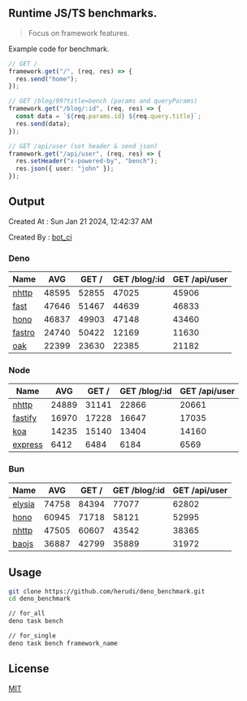 ## Runtime JS/TS benchmarks.

> Focus on framework features.

Example code for benchmark.
```ts
// GET /
framework.get("/", (req, res) => {
  res.send("home");
});

// GET /blog/99?title=bench (params and queryParams)
framework.get("/blog/:id", (req, res) => {
  const data = `${req.params.id} ${req.query.title}`;
  res.send(data);
});

// GET /api/user (set header & send json)
framework.get("/api/user", (req, res) => {
  res.setHeader("x-powered-by", "bench");
  res.json({ user: "john" });
});
```

## Output
Created At : Sun Jan 21 2024, 12:42:37 AM

Created By : [bot_ci](https://github.com/herudi/deno_benchmarks/commits?author=github-actions%5Bbot%5D)


### Deno
|Name|AVG|GET /|GET /blog/:id|GET /api/user|
|----|----|----|----|----|
|[nhttp](https://github.com/nhttp/nhttp)|48595|52855|47025|45906|
|[fast](https://github.com/danteissaias/fast)|47646|51467|44639|46833|
|[hono](https://github.com/honojs/hono)|46837|49903|47148|43460|
|[fastro](https://github.com/fastrodev/fastro)|24740|50422|12169|11630|
|[oak](https://github.com/oakserver/oak)|22399|23630|22385|21182|
  


### Node
|Name|AVG|GET /|GET /blog/:id|GET /api/user|
|----|----|----|----|----|
|[nhttp](https://github.com/nhttp/nhttp)|24889|31141|22866|20661|
|[fastify](https://github.com/fastify/fastify)|16970|17228|16647|17035|
|[koa](https://github.com/koajs/koa)|14235|15140|13404|14160|
|[express](https://github.com/expressjs/express)|6412|6484|6184|6569|
  


### Bun
|Name|AVG|GET /|GET /blog/:id|GET /api/user|
|----|----|----|----|----|
|[elysia](https://github.com/elysiajs/elysia)|74758|84394|77077|62802|
|[hono](https://github.com/honojs/hono)|60945|71718|58121|52995|
|[nhttp](https://github.com/nhttp/nhttp)|47505|60607|43542|38365|
|[baojs](https://github.com/mattreid1/baojs)|36887|42799|35889|31972|
  



## Usage

```bash
git clone https://github.com/herudi/deno_benchmark.git
cd deno_benchmark

// for_all
deno task bench

// for_single
deno task bench framework_name
```

## License

[MIT](LICENSE)

